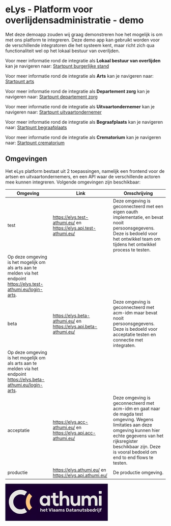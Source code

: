 # eLys - Platform voor overlijdensadministratie - demo
Met deze demoapp zouden wij graag demonstreren hoe het mogelijk is om met ons platform te integreren.
Deze demo app kan gebruikt worden voor de verschillende integratoren die het systeem kent, maar richt zich qua functionaliteit wel op het lokaal bestuur van overiljden. 

Voor meer informatie rond de integratie als **Lokaal bestuur van overlijden** kan je navigeren naar: [Startpunt burgerlijke stand](burgerlijke-stand/doc/README.md)

Voor meer informatie rond de integratie als **Arts** kan je navigeren naar: [Startpunt arts](vaststelling/doc/README.md)

Voor meer informatie rond de integratie als **Departement zorg** kan je navigeren naar: [Startpunt departement zorg](departementzorg/doc/README.md)

Voor meer informatie rond de integratie als **Uitvaartondernemer** kan je navigeren naar: [Startpunt uitvaartondernemer](uitvaart/doc/README.md)

Voor meer informatie rond de integratie als **Begraafplaats** kan je navigeren naar: [Startpunt begraafplaats](begraafplaats/doc/README.md)

Voor meer informatie rond de integratie als **Crematorium** kan je navigeren naar: [Startpunt crematorium](crematorium/doc/README.md)

## Omgevingen

Het eLys platform bestaat uit 2 toepassingen, namelijk een frontend voor de artsen en uitvaartondernemers, en een API waar de verschillende actoren mee kunnen integreren.
Volgende omgevingen zijn beschikbaar:

| Omgeving | Link                                                           | Omschrijving                                                                                                                                                                                                                                                                                            |
|----------|----------------------------------------------------------------|---------------------------------------------------------------------------------------------------------------------------------------------------------------------------------------------------------------------------------------------------------------------------------------------------------|
| test     | https://elys.test-athumi.eu/ en https://elys.api.test-athumi.eu/ | Deze omgeving is geconnecteerd met een eigen oauth implementatie, en bevat nooit persoonsgegevens. Deze is bedoeld voor het ontwikkel team om tijdens het ontwikkel process te testen. 
Op deze omgeving is het mogelijk om als arts aan te melden via het endpoint https://elys.test-athumi.eu/login-arts. |
| beta | https://elys.beta-athumi.eu/ en https://elys.api.beta-athumi.eu/ | Deze omgeving is geconnecteerd met acm-idm maar bevat nooit persoonsgegevens. Deze is bedoeld voor acceptatie testen en connectie met integraten. 
Op deze omgeving is het mogelijk om als arts aan te melden via het endpoint https://elys.beta-athumi.eu/login-arts.                                  |
| acceptatie | https://elys.acc-athumi.eu/ en https://elys.api.acc-athumi.eu/ | Deze omgeving is geconnecteerd met acm-idm en gaat naar de magda test omgeving. Wegens limitaties aan deze omgeving kunnen hier echte gegevens van het rijksregister beschikbaar zijn. Deze is vooral bedoeld om end to end flows te testen.                                                              |
| productie | https://elys.athumi.eu/ en https://elys.api.athumi.eu/ | De productie omgeving.                                                                                                                                                                                                                                                                                  |

![screenshot](static/athumi.jpg)
